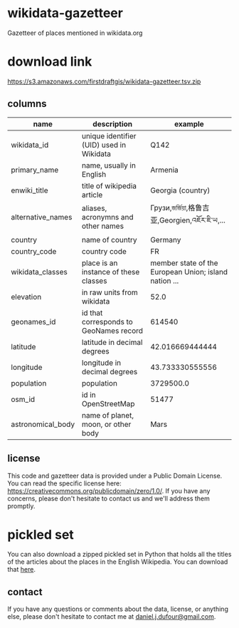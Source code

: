 # wikidata-gazetteer
Gazetteer of places mentioned in wikidata.org

# download link
https://s3.amazonaws.com/firstdraftgis/wikidata-gazetteer.tsv.zip

## columns
| name                | description                                | example                                |
| ------------------- | -----------------------------------------  | -------------------------------------- |
| wikidata_id         | unique identifier (UID) used in Wikidata   | Q142                                   |
| primary_name        | name, usually in English                   | Armenia                                |
| enwiki_title        | title of wikipedia article                 | Georgia (country)                      |
| alternative_names   | aliases, acronymns and other names         | Грузи,জর্জিয়া,格鲁吉亚,Georgien,འཇོར་ཇི་ཡ,... |
| country             | name of country                            | Germany                                |
| country_code        | country code                               | FR                                     |
| wikidata_classes    | place is an instance of these classes      | member state of the European Union; island nation ... |
| elevation           | in raw units from wikidata                 | 52.0                                   |
| geonames_id         | id that corresponds to GeoNames record     | 614540                                 |
| latitude            | latitude in decimal degrees                | 42.016669444444                        |
| longitude           | longitude in decimal degrees               | 43.733330555556                        |
| population          | population                                 | 3729500.0                              |
| osm_id              | id in OpenStreetMap                        | 51477                                  |
| astronomical_body   | name of planet, moon, or other body        | Mars                                   |

## license
This code and gazetteer data is provided under a Public Domain License.  You can read the specific license here:
https://creativecommons.org/publicdomain/zero/1.0/.  If you have any concerns, please don't hesitate to contact us and we'll address them promptly.

# pickled set
You can also download a zipped pickled set in Python that holds all the titles of the articles about the places in the English Wikipedia.
You can download that [here](https://s3.amazonaws.com/firstdraftgis/place_titles.pickle.zip).

## contact
If you have any questions or comments about the data, license, or anything else, please don't hesitate to contact me at daniel.j.dufour@gmail.com.
